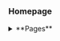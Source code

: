 ### Homepage
<details>
<summary>**Pages**</summary>
<br>
[Page 1](www.google.com)
<details>
  
## Our Project Goal

Our project converts image pixels to latitude and longitude in the real world
You can use this to find real lengths from satellite images
You can find nearby attractions by clicking on a satellite image location
You can map out a trail you are taking or a trip, and it will deliver the distance of that trip and some statistics about it
*Insert Video of us using this to find trip distances (gif)

## Our Story
We started with pattern detection done by the computer. We soon leanred that people are much better at recognizing patterns than computers, but computers can give statistics that people cannot. Thus we pivoted to allow users to write in their patterns, and have the computer return the statistics.
